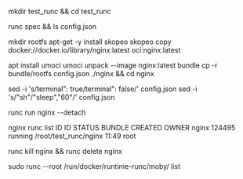 mkdir test_runc && cd test_runc

runc spec && ls
  config.json

mkdir rootfs
apt-get -y install skopeo
skopeo copy docker://docker.io/library/nginx:latest  oci:nginx:latest

apt install umoci
umoci unpack --image nginx:latest bundle
cp -r bundle/rootfs config.json ./nginx && cd nginx 

sed -i 's/terminal": true/terminal": false/' config.json
sed -i 's/"sh"/"sleep","60"/' config.json

runc run nginx --detach

nginx runc list
ID      ID      STATUS    BUNDLE                 CREATED  OWNER
nginx   124495  running   /root/test_runc/nginx  11:49    root

runc kill nginx && runc delete nginx



sudo runc --root /run/docker/runtime-runc/moby/ list